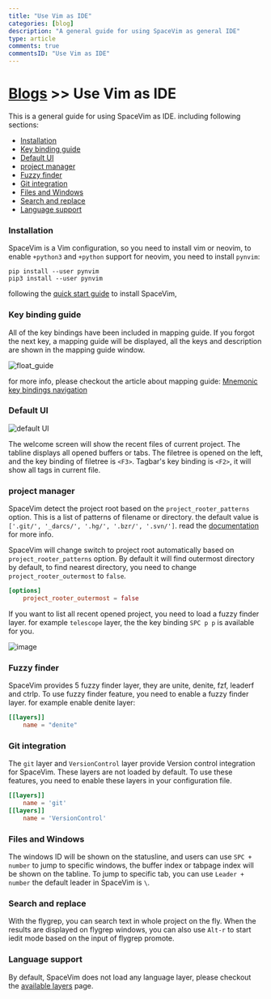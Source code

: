 ```yaml
---
title: "Use Vim as IDE"
categories: [blog]
description: "A general guide for using SpaceVim as general IDE"
type: article
comments: true
commentsID: "Use Vim as IDE"
---
```


# [Blogs](../blog/) >> Use Vim as IDE

This is a general guide for using SpaceVim as IDE. including following sections:

<!-- vim-markdown-toc GFM -->

- [Installation](#installation)
- [Key binding guide](#key-binding-guide)
- [Default UI](#default-ui)
- [project manager](#project-manager)
- [Fuzzy finder](#fuzzy-finder)
- [Git integration](#git-integration)
- [Files and Windows](#files-and-windows)
- [Search and replace](#search-and-replace)
- [Language support](#language-support)

<!-- vim-markdown-toc -->

### Installation

SpaceVim is a Vim configuration, so you need to install vim or neovim,
to enable `+python3` and `+python` support for neovim, you need to install `pynvim`:

```
pip install --user pynvim
pip3 install --user pynvim
```

following the [quick start guide](../quick-start-guide/) to install SpaceVim,

### Key binding guide

All of the key bindings have been included in mapping guide. If you forgot the next key,
a mapping guide will be displayed, all the keys and description are shown in the mapping guide window.

![float_guide](https://user-images.githubusercontent.com/13142418/89091735-5de96a00-d3de-11ea-85e1-b0fc64537836.gif)

for more info, please checkout the article about mapping guide: [Mnemonic key bindings navigation](../mnemonic-key-bindings-navigation/)

### Default UI

![default UI](https://user-images.githubusercontent.com/13142418/33804722-bc241f50-dd70-11e7-8dd8-b45827c0019c.png)

The welcome screen will show the recent files of current project.
The tabline displays all opened buffers or tabs. The filetree is opened on the left,
and the key binding of filetree is `<F3>`. Tagbar's key binding is `<F2>`, it will show all tags in current file.

### project manager

SpaceVim detect the project root based on the `project_rooter_patterns` option.
This is a list of patterns of filename or directory.
the default value is `['.git/', '_darcs/', '.hg/', '.bzr/', '.svn/']`.
read the [documentation](../documentation/#managing-projects) for more info.

SpaceVim will change switch to project root automatically based on `project_rooter_patterns` option.
By default it will find outermost directory by default, to find nearest directory,
you need to change `project_rooter_outermost` to `false`.

```toml
[options]
    project_rooter_outermost = false
```

If you want to list all recent opened project, you need to load a fuzzy finder layer.
for example `telescope` layer, the the key binding `SPC p p` is available for you.

![image](https://user-images.githubusercontent.com/13142418/169195419-329a1b58-850d-40a8-ba02-d0e1f9367305.png)

### Fuzzy finder

SpaceVim provides 5 fuzzy finder layer, they are unite, denite, fzf, leaderf and ctrlp.
To use fuzzy finder feature, you need to enable a
fuzzy finder layer. for example enable denite layer:

```toml
[[layers]]
    name = "denite"
```

### Git integration

The `git` layer and `VersionControl` layer provide Version control integration for SpaceVim.
These layers are not loaded by default. To use these features, you need to enable these layers
in your configuration file.

```toml
[[layers]]
    name = 'git'
[[layers]]
    name = 'VersionControl'
```

### Files and Windows

The windows ID will be shown on the statusline, and users can use `SPC + number` to jump to specific windows,
the buffer index or tabpage index will be shown on the tabline.
To jump to specific tab, you can use `Leader + number` the default leader in SpaceVim is `\`.

### Search and replace

With the flygrep, you can search text in whole project on the fly. When the results are displayed
on flygrep windows, you can also use `Alt-r` to start iedit mode based on the input of flygrep
promote.


### Language support

By default, SpaceVim does not load any language layer, please checkout the [available layers](../layers/) page.

